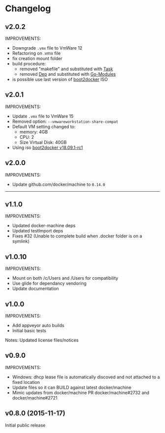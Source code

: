 # Changelog

## v2.0.2

IMPROVEMENTS:

* Downgrade `.vmx` file to VmWare 12
* Refactoring on .vmx file
* fix creation mount folder
* build procedure:
  * removed "makefile" and substituted with [Task](https://taskfile.org/)
  * removed [Dep](https://golang.github.io/dep/) and substituted with [Go-Modules](https://github.com/golang/go/wiki/Modules)
* is possible use last version of [boot2docker](https://github.com/boot2docker/boot2docker/) ISO

## v2.0.1

IMPROVEMENTS:

* Update `.vmx` file to VmWare 15
* Removed option: `--vmwareworkstation-share-compat`
* Default VM setting changed to:
  * memory: 4GB
  * CPU: 2
  * Size Virtual Disk: 40GB
* Using iso [boot2docker v18.09.1-rc1](https://github.com/boot2docker/boot2docker/releases/tag/v18.09.1-rc1)

## v2.0.0

IMPROVEMENTS:

* Update github.com/docker/machine to `0.14.0`

---

## v1.1.0

IMPROVEMENTS:

* Updated docker-machine deps
* Updated testImport deps
* Fixes #32 (Unable to complete build when .docker folder is on a symlink)

## v1.0.10

IMPROVEMENTS:

* Mount on both /c/Users and /Users for compatibility
* Use glide for dependancy vendoring
* Update documentation

## v1.0.0

IMPROVEMENTS:

* Add appveyor auto builds
* Initial basic tests

Notes: Updated license files/notices

## v0.9.0

IMPROVEMENTS:

* Windows: dhcp lease file is automatically discoved and not attached to a fixed location
* Update files so it can BUILD against latest docker/machine
* Mimic updates from docker/machine PR docker/machine#2732 and docker/machine#2721

## v0.8.0 (2015-11-17)

Initial public release
